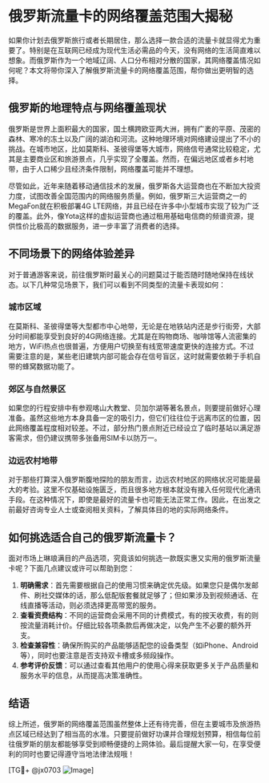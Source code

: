 # 俄罗斯流量卡的网络覆盖范围大揭秘

如果你计划去俄罗斯旅行或者长期居住，那么选择一款合适的流量卡就显得尤为重要了。特别是在互联网已经成为现代生活必需品的今天，没有网络的生活简直难以想象。而俄罗斯作为一个地域辽阔、人口分布相对分散的国家，其网络覆盖情况如何呢？本文将带你深入了解俄罗斯流量卡的网络覆盖范围，帮你做出更明智的选择。

## 俄罗斯的地理特点与网络覆盖现状

俄罗斯是世界上面积最大的国家，国土横跨欧亚两大洲，拥有广袤的平原、茂密的森林、寒冷的冻土以及广阔的湖泊和河流。这种地理环境对网络建设提出了不小的挑战。在城市地区，比如莫斯科、圣彼得堡等大城市，网络信号通常比较稳定，尤其是主要商业区和旅游景点，几乎实现了全覆盖。然而，在偏远地区或者乡村地带，由于人口稀少且经济条件限制，网络覆盖可能并不理想。

尽管如此，近年来随着移动通信技术的发展，俄罗斯各大运营商也在不断加大投资力度，试图改善全国范围内的网络服务质量。例如，俄罗斯三大运营商之一的MegaFon就在积极部署4G LTE网络，并且已经在许多中小型城市实现了较为广泛的覆盖。此外，像Yota这样的虚拟运营商也通过租用基础电信商的频谱资源，提供性价比极高的数据服务，进一步丰富了消费者的选择。

## 不同场景下的网络体验差异

对于普通游客来说，前往俄罗斯时最关心的问题莫过于能否随时随地保持在线状态。以下几种常见场景下，我们可以看到不同类型的流量卡表现如何：

### 城市区域
在莫斯科、圣彼得堡等大型都市中心地带，无论是在地铁站内还是步行街旁，大部分时间都能享受到良好的4G网络连接。尤其是在购物商场、咖啡馆等人流密集的地方，WiFi热点也很普遍，方便用户切换至有线宽带速度更快的连接方式。不过需要注意的是，某些老旧建筑内部可能会存在信号盲区，这时就需要依赖于手机自带的蜂窝数据功能了。

### 郊区与自然景区
如果您的行程安排中有参观喀山大教堂、贝加尔湖等著名景点，则要提前做好心理准备。虽然这些地方本身具备一定的吸引力，但它们往往位于远离市区的位置，因此网络覆盖程度相对较差。不过，部分热门景点附近已经设立了临时基站以满足游客需求，但仍建议携带多张备用SIM卡以防万一。

### 边远农村地带
对于那些打算深入俄罗斯腹地探险的朋友而言，边远农村地区的网络状况可能是最大的考验。这里不仅基础设施匮乏，而且很多地方根本就没有接入任何现代化通讯手段。在这种情况下，即使是最好的流量卡也可能无法正常工作。因此，在出发之前最好咨询专业人士或查阅相关资料，了解具体目的地的实际网络条件。

## 如何挑选适合自己的俄罗斯流量卡？

面对市场上琳琅满目的产品选项，究竟该如何挑选一款既实惠又实用的俄罗斯流量卡呢？下面几点建议或许可以帮助到您：

1. **明确需求**：首先需要根据自己的使用习惯来确定优先级。如果您只是偶尔发邮件、刷社交媒体的话，那么低配版套餐就足够了；但如果涉及到视频通话、在线直播等活动，则必须选择更高带宽的服务。
2. **查看资费结构**：不同的运营商会采用不同的计费模式，有的按天收费，有的则按流量消耗计价。仔细比较各项条款后再做决定，以免产生不必要的额外开支。
3. **检查兼容性**：确保所购买的产品能够适配您的设备类型（如iPhone、Android等），同时也要注意是否支持双卡槽或多频段操作。
4. **参考评价反馈**：可以通过查看其他用户的使用心得来获取更多关于产品质量和服务水平的信息，从而提高决策准确性。

## 结语

综上所述，俄罗斯的网络覆盖范围虽然整体上还有待完善，但在主要城市及旅游热点区域已经达到了相当高的水准。只要提前做好功课并合理规划预算，相信每位前往俄罗斯的朋友都能够享受到顺畅便捷的上网体验。最后提醒大家一句，在享受便利的同时也要记得遵守当地法律法规哦！

[TG💪+ @jx0703 ![Image](https://github.com/user-attachments/assets/dbca1d08-cadb-493c-b0ec-ad6f7a83f270)]